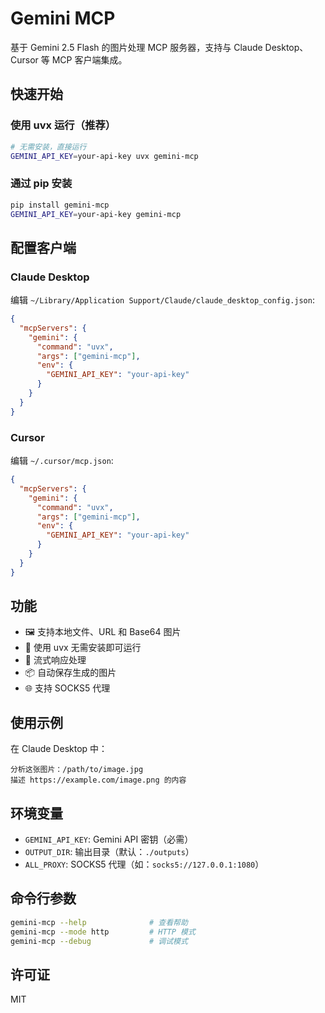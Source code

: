 # Gemini MCP

基于 Gemini 2.5 Flash 的图片处理 MCP 服务器，支持与 Claude Desktop、Cursor 等 MCP 客户端集成。

## 快速开始

### 使用 uvx 运行（推荐）

```bash
# 无需安装，直接运行
GEMINI_API_KEY=your-api-key uvx gemini-mcp
```

### 通过 pip 安装

```bash
pip install gemini-mcp
GEMINI_API_KEY=your-api-key gemini-mcp
```

## 配置客户端

### Claude Desktop

编辑 `~/Library/Application Support/Claude/claude_desktop_config.json`:

```json
{
  "mcpServers": {
    "gemini": {
      "command": "uvx",
      "args": ["gemini-mcp"],
      "env": {
        "GEMINI_API_KEY": "your-api-key"
      }
    }
  }
}
```

### Cursor

编辑 `~/.cursor/mcp.json`:

```json
{
  "mcpServers": {
    "gemini": {
      "command": "uvx",
      "args": ["gemini-mcp"],
      "env": {
        "GEMINI_API_KEY": "your-api-key"
      }
    }
  }
}
```

## 功能

- 🖼️ 支持本地文件、URL 和 Base64 图片
- 🚀 使用 uvx 无需安装即可运行
- 🔄 流式响应处理
- 📦 自动保存生成的图片
- 🌐 支持 SOCKS5 代理

## 使用示例

在 Claude Desktop 中：

```
分析这张图片：/path/to/image.jpg
描述 https://example.com/image.png 的内容
```

## 环境变量

- `GEMINI_API_KEY`: Gemini API 密钥（必需）
- `OUTPUT_DIR`: 输出目录（默认：`./outputs`）
- `ALL_PROXY`: SOCKS5 代理（如：`socks5://127.0.0.1:1080`）

## 命令行参数

```bash
gemini-mcp --help              # 查看帮助
gemini-mcp --mode http         # HTTP 模式
gemini-mcp --debug             # 调试模式
```

## 许可证

MIT